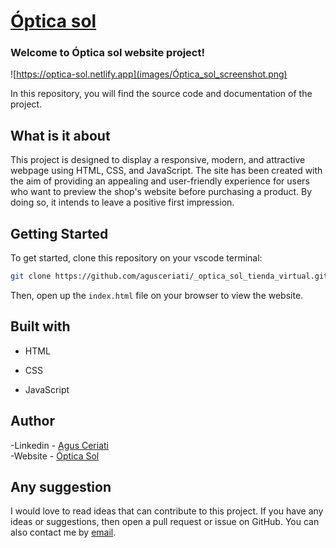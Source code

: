 # [Óptica sol](.)
### Welcome to Óptica sol website project!

![https://optica-sol.netlify.app](images/Óptica_sol_screenshot.png)

In this repository, you will find the source code and documentation of the project. 

## What is it about


This project is designed to display a responsive, modern, and attractive webpage using HTML, CSS, and JavaScript. The site has been created with the aim of providing an appealing and user-friendly experience for users who want to preview the shop's website before purchasing a product. By doing so, it intends to leave a positive first impression.

## Getting Started

To get started, clone this repository on your vscode terminal: 

```bash
git clone https://github.com/agusceriati/_optica_sol_tienda_virtual.git
```
Then, open up the `index.html` file on your browser to view the website.

## Built with

- HTML

- CSS 

- JavaScript


## Author

  -Linkedin - [Agus Ceriati](https://www.linkedin.com/in/agustín-ceriati-584235213/) <br>
  -Website - [Óptica Sol](https://optica-sol.netlify.app/)

## Any suggestion

I would love to read ideas that can contribute to this project. If you have any ideas or suggestions, then open a pull request or issue on GitHub. You can also contact me by [email](mailto:agusceriati@gmail.com).
